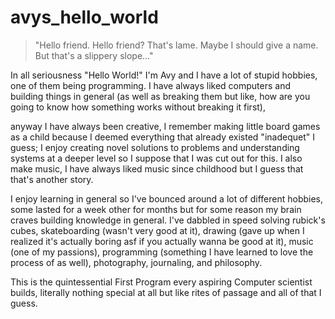 # avys_hello_world
><p>"Hello friend. Hello friend? That's lame. Maybe I should give a name. But that's a slippery slope..."</p>
In all seriousness "Hello World!" I'm Avy and I have a lot of stupid hobbies, one of them being programming.
I have always liked computers and building things in general (as well as breaking them but like, how are you going to know how something works without breaking it first),

anyway I have always been creative, I remember making little board games as a child because I deemed everything that already existed "inadequet" I guess; I enjoy creating novel solutions to problems and understanding systems at a deeper level
so I suppose that I was cut out for this. I also make music, I have always liked music since childhood but I guess that that's another story.

I enjoy learning in general so I've bounced around a lot of different hobbies, some lasted for a week other for months but for some reason my brain craves building knowledge in general. I've dabbled in speed solving rubick's cubes, skateboarding (wasn't very good at it), drawing (gave up when I realized it's actually boring asf if you actually wanna be good at it), music (one of my passions), programming (something I have learned to love the process of as well), photography, journaling, and philosophy.

This is the quintessential First Program every aspiring Computer scientist builds, literally nothing special at all but like rites of passage and all of that I guess.
